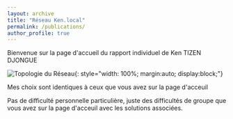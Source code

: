 ```yaml
---
layout: archive
title: "Réseau Ken.local"
permalink: /publications/
author_profile: true
---
```


Bienvenue sur la page d'accueil du rapport individuel de Ken TIZEN DJONGUE

![Topologie du Réseau](https://kentizen17.github.io/pwd-kenn.github.io/images/Arthur.png){: style="width: 100%; margin:auto; display:block;"}


Mes choix sont identiques à ceux que vous avez sur la page d'acceuil

Pas de difficulté personnelle particulière, juste des difficultés de groupe que vous avez sur la page d'acceuil avec les solutions associées.